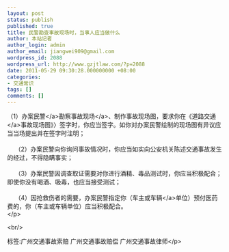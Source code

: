 ```yaml
---
layout: post
status: publish
published: true
title: 民警勘查事故现场时，当事人应当做什么
author: 本站记者
author_login: admin
author_email: jiangwei909@gmail.com
wordpress_id: 2088
wordpress_url: http://www.gzjtlaw.com/?p=2088
date: 2011-05-29 09:30:28.000000000 +08:00
categories:
- 交通常识
tags: []
comments: []
---
```

<p>（1）办案<a>民警<&#47;a>勘察<a>事故现场<&#47;a>、制作事故现场图，要求你在《<a>道路交通<&#47;a>事故现场图》〉签字时，你应当签字。如你对办案民警绘制的现场图有异议应当当场提出并在签字时注明；<br><br>　 （2）办案民警向你询问事故情况时，你应当如实向公安机关陈述交通事故发生的经过，不得隐瞒事实；<br><br>　 （3）办案民警因调查取证需要对你进行酒精、毒品测试时，你应当积极配合；即使你没有喝酒、吸毒，也应当接受测试；<br><br>　 （4）因抢救伤者的需要，办案民警指定你（车主或<a>车辆<&#47;a>单位）预付医药费的，你（车主或车辆单位）应当积极配合。<br><&#47;p><br&#47;><p>标签:广州交通事故索赔 广州交通事故赔偿 广州交通事故律师<&#47;p>
